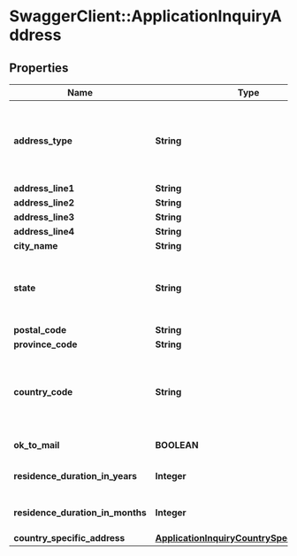 # SwaggerClient::ApplicationInquiryAddress

## Properties
Name | Type | Description | Notes
------------ | ------------- | ------------- | -------------
**address_type** | **String** | Type of address. This is a reference data field. Please use /v1/apac/utilities/referenceData/{addressType} resource to get valid value of this field with description. You can use addressType field name as the referenceCode parameter to retrieve the values. | [optional] 
**address_line1** | **String** | Address line 1 | [optional] 
**address_line2** | **String** | Address line 2 | [optional] 
**address_line3** | **String** | Address line 3 | [optional] 
**address_line4** | **String** | Address line 4 | [optional] 
**city_name** | **String** | City | [optional] 
**state** | **String** | State.This is a reference data field. Please use /v1/apac/utilities/referenceData/{addressState} resource to get valid value of this field with description. You can use addressState field name as the referenceCode parameter to retrieve the values. | [optional] 
**postal_code** | **String** | Postal/ZIP code | [optional] 
**province_code** | **String** | Province code | [optional] 
**country_code** | **String** | ISO country code. This is a reference data field. Please use /v1/apac/utilities/referenceData/{country} resource to get valid value of this field with description. You can use countryCode field name as the referenceCode parameter to retrieve the values. | [optional] 
**ok_to_mail** | **BOOLEAN** | Applicant&#x27;s consent for receiving mail. Valid values: true and false | [optional] 
**residence_duration_in_years** | **Integer** | Applicant&#x27;s residence duration in the current address in years. Applicable only for residential address. | [optional] 
**residence_duration_in_months** | **Integer** | Applicant&#x27;s residence duration in the current address in months. Applicable only for residential address. | [optional] 
**country_specific_address** | [**ApplicationInquiryCountrySpecificAddress**](ApplicationInquiryCountrySpecificAddress.md) |  | [optional] 

